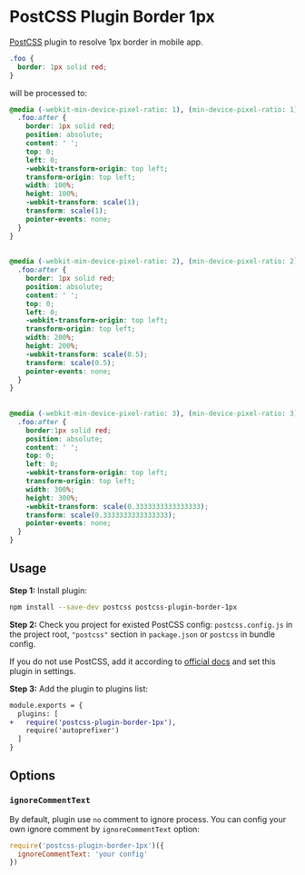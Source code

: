 # PostCSS Plugin Border 1px

[PostCSS] plugin to resolve 1px border in mobile app.

[PostCSS]: https://github.com/postcss/postcss

```css
.foo {
  border: 1px solid red;
}
```
will be processed to:

```css
@media (-webkit-min-device-pixel-ratio: 1), (min-device-pixel-ratio: 1) {
  .foo:after {
    border: 1px solid red;
    position: absolute;
    content: ' ';
    top: 0;
    left: 0;
    -webkit-transform-origin: top left;
    transform-origin: top left;
    width: 100%;
    height: 100%;
    -webkit-transform: scale(1);
    transform: scale(1);
    pointer-events: none;
  }
}
  
  
@media (-webkit-min-device-pixel-ratio: 2), (min-device-pixel-ratio: 2) {
  .foo:after {
    border: 1px solid red;
    position: absolute;
    content: ' ';
    top: 0;
    left: 0;
    -webkit-transform-origin: top left;
    transform-origin: top left;
    width: 200%;
    height: 200%;
    -webkit-transform: scale(0.5);
    transform: scale(0.5);
    pointer-events: none;
  }
}
  
  
@media (-webkit-min-device-pixel-ratio: 3), (min-device-pixel-ratio: 3) {
  .foo:after {
    border:1px solid red;
    position: absolute;
    content: ' ';
    top: 0;
    left: 0;
    -webkit-transform-origin: top left;
    transform-origin: top left;
    width: 300%;
    height: 300%;
    -webkit-transform: scale(0.3333333333333333);
    transform: scale(0.3333333333333333);
    pointer-events: none;
  }
}
```

## Usage

**Step 1:** Install plugin:

```sh
npm install --save-dev postcss postcss-plugin-border-1px
```

**Step 2:** Check you project for existed PostCSS config: `postcss.config.js`
in the project root, `"postcss"` section in `package.json`
or `postcss` in bundle config.

If you do not use PostCSS, add it according to [official docs]
and set this plugin in settings.

**Step 3:** Add the plugin to plugins list:

```diff
module.exports = {
  plugins: [
+   require('postcss-plugin-border-1px'),
    require('autoprefixer')
  ]
}
```

[official docs]: https://github.com/postcss/postcss#usage


## Options

### `ignoreCommentText`
By default, plugin use `no` comment to ignore process.
You can config your own ignore comment by `ignoreCommentText` option:

```js
require('postcss-plugin-border-1px')({
  ignoreCommentText: 'your config'
})
```
